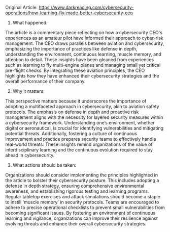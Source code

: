 Original Article: https://www.darkreading.com/cybersecurity-operations/how-learning-fly-made-better-cybersecurity-ceo

1) What happened:

The article is a commentary piece reflecting on how a cybersecurity CEO's experiences as an amateur pilot have informed their approach to cyber-risk management. The CEO draws parallels between aviation and cybersecurity, emphasizing the importance of practices like defense in depth, understanding the environment, continuous learning, muscle memory, and attention to detail. These insights have been gleaned from experiences such as learning to fly multi-engine planes and managing small yet critical pre-flight checks. By integrating these aviation principles, the CEO highlights how they have enhanced their cybersecurity strategies and the overall performance of their company.

2) Why it matters:

This perspective matters because it underscores the importance of adopting a multifaceted approach in cybersecurity, akin to aviation safety protocols. The emphasis on defense in depth and proactive risk management aligns with the necessity for layered security measures within a cybersecurity framework. Understanding one’s environment, whether digital or aeronautical, is crucial for identifying vulnerabilities and mitigating potential threats. Additionally, fostering a culture of continuous improvement and practice prepares security teams to effectively handle real-world threats. These insights remind organizations of the value of interdisciplinary learning and the continuous evolution required to stay ahead in cybersecurity.

3) What actions should be taken:

Organizations should consider implementing the principles highlighted in the article to bolster their cybersecurity posture. This includes adopting a defense in depth strategy, ensuring comprehensive environmental awareness, and establishing rigorous testing and learning programs. Regular tabletop exercises and attack simulations should become a staple to instill 'muscle memory' in security protocols. Teams are encouraged to adhere to precise operational checklists to prevent small vulnerabilities from becoming significant issues. By fostering an environment of continuous learning and vigilance, organizations can improve their resilience against evolving threats and enhance their overall cybersecurity strategies.